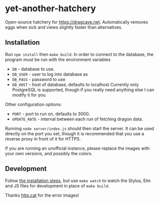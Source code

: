 # yet-another-hatchery
Open-source hatchery for https://dragcave.net. Automatically removes eggs when sick and views slightly faster than alternatives.

## Installation
Run `npm install` then `make build`.
In order to connect to the database, the program must be run with the environment variables
* `DB` - database to use.
* `DB_USER` - user to log into database as
* `DB_PASS` - password to use
* `DB_HOST` - host of database, defaults to localhost
Currently only PostgreSQL is supported, though if you really need anything else I can modify it for you.

Other configuration options:
* `PORT` - port to run on, defaults to 3000.
* `UPDATE_RATE` - interval between each run of fetching dragon data.

Running `node server/index.js` should then start the server.
It can be used directly on the port you set, though it is recommended that you use a reverse proxy in front of it for HTTPS.

If you are running an unofficial instance, please replace the images with your own versions, and possibly the colors.

## Development
Follow [the installation steps](#installation), but use `make watch` to watch the Stylus, Elm and JS files for development in place of `make build`.

Thanks [http.cat](https://http.cat) for the error images!

